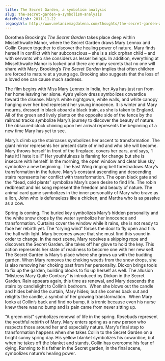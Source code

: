 ```yaml
---
title: The Secret Garden, a symbolism analysis
slug: the-secret-garden-a-symbolism-analysis
datePublish: 2011-11-22
legacyUrl: http://www.melaniemagdalena.com/thoughts/the-secret-garden-a-symbolism-analysis
---
```


Dorothea Brooking’s _The Secret Garden_ takes place deep within Misselthwaite Manor, where the Secret Garden draws Mary Lennox and Collin Craven together to discover the healing power of nature. Mary finds herself in conflict with her subconscious – she is a sick orphan child – and with servants who she considers as lesser beings. In addition, everything at Misselthwaite Manor is locked and there are many secrets that no one will share with Mary. Brooking’s _The Secret Garden_ implies that often children are forced to mature at a young age. Brooking also suggests that the loss of a loved one can cause much sadness.  
  
The film begins with Miss Mary Lennox in India, her Aya has just run from her home leaving her alone. Aya’s yellow dress symbolizes cowardice toward the disease. Mary’s white nightgown, white walls, and white canopy hanging over her bed represent her young innocence. It is winter and Mary mourns, dressed in black aboard a black train, as she is taken to England. All of the green and lively plants on the opposite side of the fence by the railroad tracks symbolize Mary’s journey to discover the beauty of nature. The obscured clock chiming upon her arrival represents the beginning of a new time Mary has yet to see.  
  
Mary’s climb up the staircases symbolizes her ascent to transformation. The giant mirror represents her present state of mind and who she will become. Mary throws herself in front of the fireplace, covers her ears, and says, “I hate it! I hate it all!” Her youthfulness is flaming for change but she is insecure with herself. In the morning, the open window and clear blue sky symbolize a new beginning. The East Wing ringing bell foreshadows Mary’s transformation in the future. Mary’s constant ascending and descending stairs represents her conflict with transformation. The open black gate and the “dead, cold plants” symbolize Mary’s open desire to find life. The robin redbreast and his song represent the freedom and beauty of nature. The animal card game symbolizes in the inner personality of Mary who brave as a lion, John who is defenseless like a chicken, and Martha who is as passive as a cow.  
  
Spring is coming. The buried key symbolizes Mary’s hidden personality and the white snow drops by the water symbolize her innocence and transformation. Curtains cover the window while it rains, she is not ready to face her rebirth yet. The “crying wind” forces the door to fly open and fills the hall with light. Mary becomes aware that she must find this sound in order to change. In the next scene, Mary receives a skipping rope and discovers the Secret Garden. She takes off her glove to hold the key. This action represents her state of readiness to become one with her new self. The Secret Garden is Mary’s place where she grows up with the budding garden. When Mary removes the choking weeds from the snow drops, she is also removing her choking past from her personality. Dickon brings tools to fix up the garden, building blocks to fix up herself as well. The allusion “Mistress Mary Quite Contrary” is introduced by Dickon in the Secret Garden. Rain appears again, this time as renewal, and Mary descends the stairs by candlelight to Collin’s bedroom.  When she blows out the candle and hides behind the curtain, Mary hides; but she comes back out and relights the candle, a symbol of her growing transformation.  When Mary looks at Collin’s back and find no bump, it is ironic because even his nurse knew there was no bump and is pain came from never sitting up.  
  
“A green mist” symbolizes renewal of life in the spring. Rosebuds represent the youthful rebirth of Mary. Mary enters spring as a new person who respects those around her and especially nature. Mary’s final step to transformation happens when she takes Collin to the Secret Garden on a bright sunny spring day. His yellow blanket symbolizes his cowardice, but when he takes off the blanket and stands, Collin has overcome his fear of dying. Running to his father in the Secret garden, in the final scene, symbolizes nature’s healing power.

